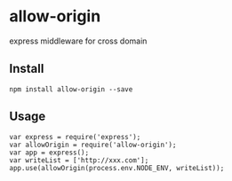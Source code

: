 # allow-origin

express middleware for cross domain

## Install

```
npm install allow-origin --save
```
## Usage

```
var express = require('express');
var allowOrigin = require('allow-origin');
var app = express();
var writeList = ['http://xxx.com'];
app.use(allowOrigin(process.env.NODE_ENV, writeList));
```